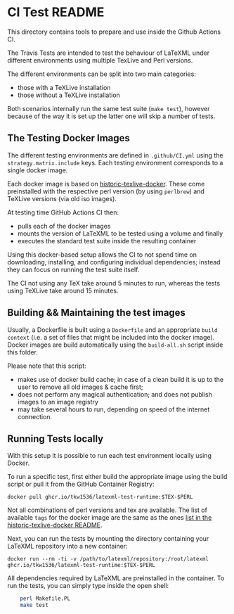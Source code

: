 # CI Test README

This directory contains tools to prepare and use inside the Github Actions CI. 

The Travis Tests are intended to test the behaviour of LaTeXML under different environments using multiple TexLive and Perl versions. 

The different environments can be split into two main categories:

* those with a TeXLive installation
* those without a TeXLive installation

Both scenarios internally run the same test suite (`make test`), however because of the way it is set up the latter one will skip a number of tests. 

## The Testing Docker Images

The different testing environments are defined in `.github/CI.yml` using the `strategy.matrix.include` keys. 
Each testing environment corresponds to a single docker image. 

Each docker image is based on [historic-texlive-docker](https://github.com/tkw1536/historic-texlive-docker).
These come preinstalled with the respective perl version (by using `perlbrew`) and TeXLive versions (via old iso images). 

At testing time GitHub Actions CI then:

* pulls each of the docker images
* mounts the version of LaTeXML to be tested using a volume and finally
* executes the standard test suite inside the resulting container

Using this docker-based setup allows the CI to not spend time on downloading, installing, and configuring individual dependencies; 
instead they can focus on running the test suite itself. 

The CI not using any TeX take around 5 minutes to run, whereas the tests using TeXLive take around 15 minutes. 

## Building && Maintaining the test images

Usually, a Dockerfile is built using a `Dockerfile` and an appropriate `build context` (i.e. a set of files that might be included into the docker image). 
Docker images are build automatically using the `build-all.sh` script inside this folder.

Please note that this script:

* makes use of docker build cache; in case of a clean build it is up to the user to remove all old images & cache first;
* does not perform any magical authentication; and does not publish images to an image registry
* may take several hours to run, depending on speed of the internet connection. 

## Running Tests locally

With this setup it is possible to run each test environment locally using Docker. 

To run a specific test, first either build the appropriate image using the build script or pull it from the GitHub Container Registry: 

    docker pull ghcr.io/tkw1536/latexml-test-runtime:$TEX-$PERL

Not all combinations of perl versions and tex are available. 
The list of available `tags` for the docker image are the same as the ones [list in the historic-texlive-docker README](https://github.com/tkw1536/historic-texlive-docker#images).

Next, you can run the tests by mounting the directory containing your LaTeXML repository into a new container:

    docker run --rm -ti -v /path/to/latexml/repository:/root/latexml ghcr.io/tkw1536/latexml-test-runtime:$TEX-$PERL

All dependencies required by LaTeXML are preinstalled in the container.
To run the tests, you can simply type inside the open shell:

```bash
    perl Makefile.PL
    make test
```
